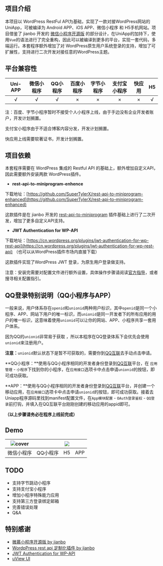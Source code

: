 ## 项目介绍

本项目以 WordPress RestFul API为基础，实现了一款对接WordPress网站的UniApp，可被编译为 Android APP、iOS APP、微信小程序 和 H5手机网站。项目借鉴了 jianbo 开发的 [微信小程序开源版](https://github.com/iamxjb/winxin-app-watch-life.net) 的部分设计，在UniApp的加持下，使用`Vue`的语法进行了完全重构，因此可以被编译到更多的平台，实现一套代码，多端运行。本套程序额外增加了对 WordPress原生用户系统登录的支持，增加了可扩展性，支持进行二次开发对接任意的WordPress主题。



## 平台兼容性

| Uni-APP | 微信小程序 | QQ小程序 | 百度小程序 | 字节小程序 | 支付宝小程序 | 快应用 |  H5  |
| :-----: | :--------: | :------: | :--------: | :--------: | :----------: | :----: | :--: |
|    √    |     √      |    √     |     ×      |     ×      |      ×       |   ×    |  √   |

注：百度、字节小程序暂时不接受个人小程序上线，由于手边没有企业开发者账户，开发计划搁置。

支付宝小程序由于不适合博客内容分发，开发计划搁置。

快应用上线需要软著证书，开发计划搁置。

## 项目依赖

本套程序需要在 WordPress 集成的 Restful API 的基础上，额外增加自定义API，因此需要额外安装两款 WordPress插件。

- **rest-api-to-miniprogram-enhence**

下载地址：[https://github.com/SuperTylerX/rest-api-to-miniprogram-enhanced](https://github.com/SuperTylerX/rest-api-to-miniprogram-enhanced)

这款插件是在 jianbo 开发的 [rest-api-to-miniprogram](https://github.com/iamxjb/rest-api-to-miniprogram) 插件基础上进行了二次开发，增加了更多自定义API支持。

- **JWT Authentication for WP-API**

下载地址：[https://cn.wordpress.org/plugins/jwt-authentication-for-wp-rest-api](https://cn.wordpress.org/plugins/jwt-authentication-for-wp-rest-api) （也可以从WordPress插件市场内直接下载）

这款插件实现了WordPress JWT 登录，为原生用户登录做支持。

注意：安装完需要对配置文件进行额外设置，具体操作步骤请阅读[官方指导](https://cn.wordpress.org/plugins/jwt-authentication-for-wp-rest-api )，或者搜寻相关配置指引。



## QQ登录特别说明（QQ小程序与APP）

一般来说，用户体系存在`openid`和`unionid`两种用户标识，其中`openid`是同一个小程序、APP、网站下用户的唯一标识，而`unionid`是同一开发者下的所有应用的用户的唯一标识，这意味着使用`unionid`可以让你的网站、APP、小程序共享一套用户体系。

因为QQ的`unionid`非常易于获取 ，所以本程序在QQ登录体系下会优先会使用`unionid`来注册用户。

**注意：**`unionid`默认状态下是暂不可获取的，需要你到[QQ互联](https://connect.qq.com/)去手动点击申请。

**QQ小程序：**使用与QQ小程序相同的开发者身份登录到[QQ互联](https://connect.qq.com/)平台，在 `应用管理` - `小程序`下找到你的小程序，在`应用接口`选项卡中点击申请`unionid`的按钮，即可成功获取。

**APP：**使用与QQ小程序相同的开发者身份登录到[QQ互联](https://connect.qq.com/)平台，并创建一个移动应用，在`应用接口`选项卡中点击申请`unionid`的按钮，即可成功获取。接着去Uniapp程序源码里找到manifest配置文件，在`App模块配置` - `OAuth登录鉴权` - `QQ登录`前打钩，并填入在QQ互联平台刚刚创建的移动应用的appid即可。

**（以上步骤请务必在程序上线前完成）**



## Demo

| ![cover](https://tva1.sinaimg.cn/large/006RKGBpgy1gsmd4pcly7j608c08cwep02.jpg) |          | ![](https://tva1.sinaimg.cn/large/006RKGBpgy1gsmd9enffgj608c08c3z502.jpg) |      |
| :----------------------------------------------------------: | :------: | :----------------------------------------------------------: | :--: |
|                          微信小程序                          | QQ小程序 |                              H5                              | APP  |



## TODO

- 支持字节跳动小程序
- 支持支付宝小程序
- 增加小程序特殊能力应用
- 支持第三方登录绑定邮箱
- 完善错误处理
- Q&A



## 特别感谢

- [微慕小程序开源版 by jianbo](https://github.com/iamxjb/winxin-app-watch-life.net)
- [WordpPress rest api 定制化插件 by jianbo](https://github.com/iamxjb/rest-api-to-miniprogram)
- [JWT Authentication for WP-API](https://cn.wordpress.org/plugins/jwt-authentication-for-wp-rest-api)
- [uView UI](https://www.uviewui.com/)

